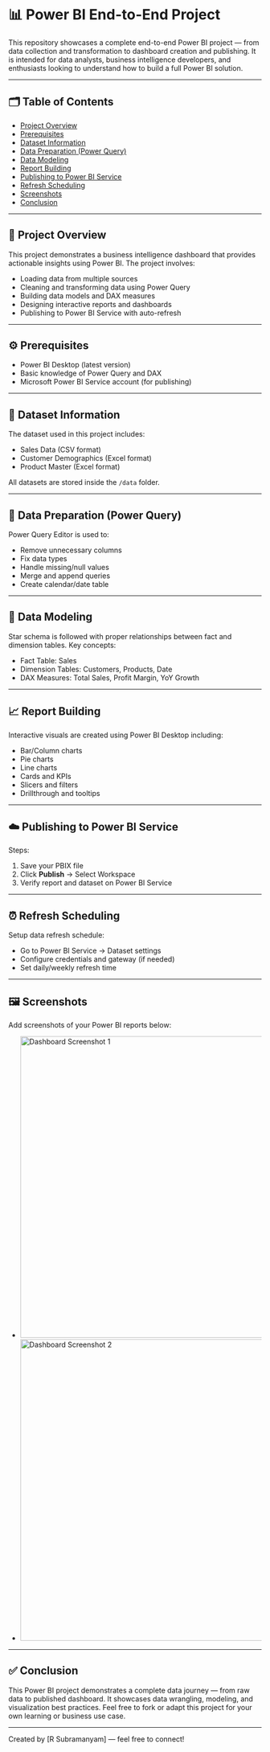 <!DOCTYPE html>
<html lang="en">
<head>
  <meta charset="UTF-8">
  <title>Power BI End-to-End Project</title>
</head>
<body>

<h1>📊 Power BI End-to-End Project</h1>

<p>
  This repository showcases a complete end-to-end Power BI project — from data collection and transformation to dashboard creation and publishing. It is intended for data analysts, business intelligence developers, and enthusiasts looking to understand how to build a full Power BI solution.
</p>

<hr>

<h2>🗂️ Table of Contents</h2>
<ul>
  <li><a href="#project-overview">Project Overview</a></li>
  <li><a href="#prerequisites">Prerequisites</a></li>
  <li><a href="#dataset-information">Dataset Information</a></li>
  <li><a href="#data-preparation">Data Preparation (Power Query)</a></li>
  <li><a href="#data-modeling">Data Modeling</a></li>
  <li><a href="#report-building">Report Building</a></li>
  <li><a href="#publishing">Publishing to Power BI Service</a></li>
  <li><a href="#refresh-scheduling">Refresh Scheduling</a></li>
  <li><a href="#screenshots">Screenshots</a></li>
  <li><a href="#conclusion">Conclusion</a></li>
</ul>

<hr>

<h2 id="project-overview">📌 Project Overview</h2>
<p>
  This project demonstrates a business intelligence dashboard that provides actionable insights using Power BI. The project involves:
</p>
<ul>
  <li>Loading data from multiple sources</li>
  <li>Cleaning and transforming data using Power Query</li>
  <li>Building data models and DAX measures</li>
  <li>Designing interactive reports and dashboards</li>
  <li>Publishing to Power BI Service with auto-refresh</li>
</ul>

<hr>

<h2 id="prerequisites">⚙️ Prerequisites</h2>
<ul>
  <li>Power BI Desktop (latest version)</li>
  <li>Basic knowledge of Power Query and DAX</li>
  <li>Microsoft Power BI Service account (for publishing)</li>
</ul>

<hr>

<h2 id="dataset-information">📁 Dataset Information</h2>
<p>
  The dataset used in this project includes:
</p>
<ul>
  <li>Sales Data (CSV format)</li>
  <li>Customer Demographics (Excel format)</li>
  <li>Product Master (Excel format)</li>
</ul>
<p>
  All datasets are stored inside the <code>/data</code> folder.
</p>

<hr>

<h2 id="data-preparation">🧹 Data Preparation (Power Query)</h2>
<p>
  Power Query Editor is used to:
</p>
<ul>
  <li>Remove unnecessary columns</li>
  <li>Fix data types</li>
  <li>Handle missing/null values</li>
  <li>Merge and append queries</li>
  <li>Create calendar/date table</li>
</ul>

<hr>

<h2 id="data-modeling">🧠 Data Modeling</h2>
<p>
  Star schema is followed with proper relationships between fact and dimension tables. Key concepts:
</p>
<ul>
  <li>Fact Table: Sales</li>
  <li>Dimension Tables: Customers, Products, Date</li>
  <li>DAX Measures: Total Sales, Profit Margin, YoY Growth</li>
</ul>

<hr>

<h2 id="report-building">📈 Report Building</h2>
<p>
  Interactive visuals are created using Power BI Desktop including:
</p>
<ul>
  <li>Bar/Column charts</li>
  <li>Pie charts</li>
  <li>Line charts</li>
  <li>Cards and KPIs</li>
  <li>Slicers and filters</li>
  <li>Drillthrough and tooltips</li>
</ul>

<hr>

<h2 id="publishing">☁️ Publishing to Power BI Service</h2>
<p>
  Steps:
</p>
<ol>
  <li>Save your PBIX file</li>
  <li>Click <strong>Publish</strong> → Select Workspace</li>
  <li>Verify report and dataset on Power BI Service</li>
</ol>

<hr>

<h2 id="refresh-scheduling">⏰ Refresh Scheduling</h2>
<p>
  Setup data refresh schedule:
</p>
<ul>
  <li>Go to Power BI Service → Dataset settings</li>
  <li>Configure credentials and gateway (if needed)</li>
  <li>Set daily/weekly refresh time</li>
</ul>

<hr>

<h2 id="screenshots">🖼️ Screenshots</h2>
<p>Add screenshots of your Power BI reports below:</p>
<ul>
  <li><img src="images/dashboard1.png" alt="Dashboard Screenshot 1" width="600"></li>
  <li><img src="images/dashboard2.png" alt="Dashboard Screenshot 2" width="600"></li>
</ul>

<hr>

<h2 id="conclusion">✅ Conclusion</h2>
<p>
  This Power BI project demonstrates a complete data journey — from raw data to published dashboard. It showcases data wrangling, modeling, and visualization best practices. Feel free to fork or adapt this project for your own learning or business use case.
</p>

<hr>

<p>
  Created by [R Subramanyam] — feel free to connect!
</p>

</body>
</html>

